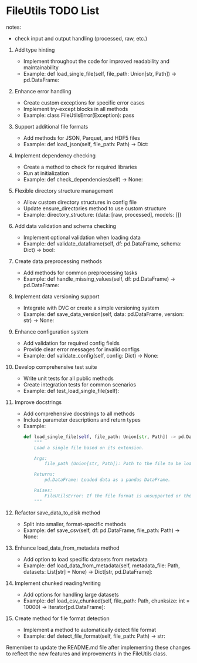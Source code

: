 # FileUtils TODO List

notes:
   - check input and output handling (processed, raw, etc.)


1. Add type hinting
   - Implement throughout the code for improved readability and maintainability
   - Example: def load_single_file(self, file_path: Union[str, Path]) -> pd.DataFrame:

2. Enhance error handling
   - Create custom exceptions for specific error cases
   - Implement try-except blocks in all methods
   - Example: class FileUtilsError(Exception): pass

3. Support additional file formats
   - Add methods for JSON, Parquet, and HDF5 files
   - Example: def load_json(self, file_path: Path) -> Dict:

4. Implement dependency checking
   - Create a method to check for required libraries
   - Run at initialization
   - Example: def check_dependencies(self) -> None:

5. Flexible directory structure management
   - Allow custom directory structures in config file
   - Update ensure_directories method to use custom structure
   - Example: directory_structure: {data: [raw, processed], models: []}

6. Add data validation and schema checking
   - Implement optional validation when loading data
   - Example: def validate_dataframe(self, df: pd.DataFrame, schema: Dict) -> bool:

7. Create data preprocessing methods
   - Add methods for common preprocessing tasks
   - Example: def handle_missing_values(self, df: pd.DataFrame) -> pd.DataFrame:

8. Implement data versioning support
   - Integrate with DVC or create a simple versioning system
   - Example: def save_data_version(self, data: pd.DataFrame, version: str) -> None:

9. Enhance configuration system
   - Add validation for required config fields
   - Provide clear error messages for invalid configs
   - Example: def validate_config(self, config: Dict) -> None:

10. Develop comprehensive test suite
    - Write unit tests for all public methods
    - Create integration tests for common scenarios
    - Example: def test_load_single_file(self):

11. Improve docstrings
    - Add comprehensive docstrings to all methods
    - Include parameter descriptions and return types
    - Example:
      ```python
      def load_single_file(self, file_path: Union[str, Path]) -> pd.DataFrame:
          """
          Load a single file based on its extension.

          Args:
              file_path (Union[str, Path]): Path to the file to be loaded.

          Returns:
              pd.DataFrame: Loaded data as a pandas DataFrame.

          Raises:
              FileUtilsError: If the file format is unsupported or the file cannot be loaded.
          """
      ```

12. Refactor save_data_to_disk method
    - Split into smaller, format-specific methods
    - Example: def save_csv(self, df: pd.DataFrame, file_path: Path) -> None:

13. Enhance load_data_from_metadata method
    - Add option to load specific datasets from metadata
    - Example: def load_data_from_metadata(self, metadata_file: Path, datasets: List[str] = None) -> Dict[str, pd.DataFrame]:

14. Implement chunked reading/writing
    - Add options for handling large datasets
    - Example: def load_csv_chunked(self, file_path: Path, chunksize: int = 10000) -> Iterator[pd.DataFrame]:

15. Create method for file format detection
    - Implement a method to automatically detect file format
    - Example: def detect_file_format(self, file_path: Path) -> str:

Remember to update the README.md file after implementing these changes to reflect the new features and improvements in the FileUtils class.
